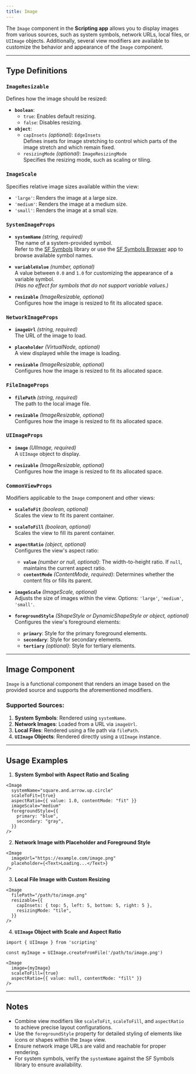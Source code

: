 ```yaml
---
title: Image
---
```

The `Image` component in the **Scripting app** allows you to display images from various sources, such as system symbols, network URLs, local files, or `UIImage` objects. Additionally, several view modifiers are available to customize the behavior and appearance of the `Image` component.

---

## **Type Definitions**

### `ImageResizable`

Defines how the image should be resized:

- **`boolean`**: 
  - `true`: Enables default resizing.
  - `false`: Disables resizing.
- **`object`**:
  - `capInsets` *(optional)*: `EdgeInsets`  
    Defines insets for image stretching to control which parts of the image stretch and which remain fixed.
  - `resizingMode` *(optional)*: `ImageResizingMode`  
    Specifies the resizing mode, such as scaling or tiling.

### `ImageScale`

Specifies relative image sizes available within the view:

- `'large'`: Renders the image at a large size.
- `'medium'`: Renders the image at a medium size.
- `'small'`: Renders the image at a small size.

### `SystemImageProps`

- **`systemName`** *(string, required)*  
  The name of a system-provided symbol.  
  Refer to the [SF Symbols](https://developer.apple.com/design/resources/#sf-symbols) library or use the [SF Symbols Browser](https://apps.apple.com/cn/app/sf-symbols-reference/id1491161336?l=en-GB) app to browse available symbol names.

- **`variableValue`** *(number, optional)*  
  A value between `0.0` and `1.0` for customizing the appearance of a variable symbol.  
  *(Has no effect for symbols that do not support variable values.)*

- **`resizable`** *(ImageResizable, optional)*  
  Configures how the image is resized to fit its allocated space.

### `NetworkImageProps`

- **`imageUrl`** *(string, required)*  
  The URL of the image to load.

- **`placeholder`** *(VirtualNode, optional)*  
  A view displayed while the image is loading.

- **`resizable`** *(ImageResizable, optional)*  
  Configures how the image is resized to fit its allocated space.

### `FileImageProps`

- **`filePath`** *(string, required)*  
  The path to the local image file.

- **`resizable`** *(ImageResizable, optional)*  
  Configures how the image is resized to fit its allocated space.

### `UIImageProps`

- **`image`** *(UIImage, required)*  
  A `UIImage` object to display.

- **`resizable`** *(ImageResizable, optional)*  
  Configures how the image is resized to fit its allocated space.

### `CommonViewProps`

Modifiers applicable to the `Image` component and other views:

- **`scaleToFit`** *(boolean, optional)*  
  Scales the view to fit its parent container.

- **`scaleToFill`** *(boolean, optional)*  
  Scales the view to fill its parent container.

- **`aspectRatio`** *(object, optional)*  
  Configures the view's aspect ratio:
  - **`value`** *(number or null, optional)*: The width-to-height ratio. If `null`, maintains the current aspect ratio.
  - **`contentMode`** *(ContentMode, required)*: Determines whether the content fits or fills its parent.

- **`imageScale`** *(ImageScale, optional)*  
  Adjusts the size of images within the view. Options: `'large'`, `'medium'`, `'small'`.

- **`foregroundStyle`** *(ShapeStyle or DynamicShapeStyle or object, optional)*  
  Configures the view's foreground elements:
  - **`primary`**: Style for the primary foreground elements.
  - **`secondary`**: Style for secondary elements.
  - **`tertiary`** *(optional)*: Style for tertiary elements.

---

## **Image Component**

`Image` is a functional component that renders an image based on the provided source and supports the aforementioned modifiers.

### Supported Sources:
1. **System Symbols**: Rendered using `systemName`.
2. **Network Images**: Loaded from a URL via `imageUrl`.
3. **Local Files**: Rendered using a file path via `filePath`.
4. **`UIImage` Objects**: Rendered directly using a `UIImage` instance.

---

## **Usage Examples**

1. **System Symbol with Aspect Ratio and Scaling**

```tsx
<Image
  systemName="square.and.arrow.up.circle"
  scaleToFit={true}
  aspectRatio={{ value: 1.0, contentMode: "fit" }}
  imageScale="medium"
  foregroundStyle={{
    primary: "blue",
    secondary: "gray",
  }}
/>
```

2. **Network Image with Placeholder and Foreground Style**

```tsx
<Image
  imageUrl="https://example.com/image.png"
  placeholder={<Text>Loading...</Text>}
/>
```

3. **Local File Image with Custom Resizing**

```tsx
<Image
  filePath="/path/to/image.png"
  resizable={{
    capInsets: { top: 5, left: 5, bottom: 5, right: 5 },
    resizingMode: "tile",
  }}
/>
```

4. **`UIImage` Object with Scale and Aspect Ratio**

```tsx
import { UIImage } from 'scripting'

const myImage = UIImage.createFromFile('/path/to/image.png')

<Image
  image={myImage}
  scaleToFill={true}
  aspectRatio={{ value: null, contentMode: "fill" }}
/>
```

---

## Notes
- Combine view modifiers like `scaleToFit`, `scaleToFill`, and `aspectRatio` to achieve precise layout configurations.
- Use the `foregroundStyle` property for detailed styling of elements like icons or shapes within the `Image` view.
- Ensure network image URLs are valid and reachable for proper rendering.
- For system symbols, verify the `systemName` against the SF Symbols library to ensure availability.

